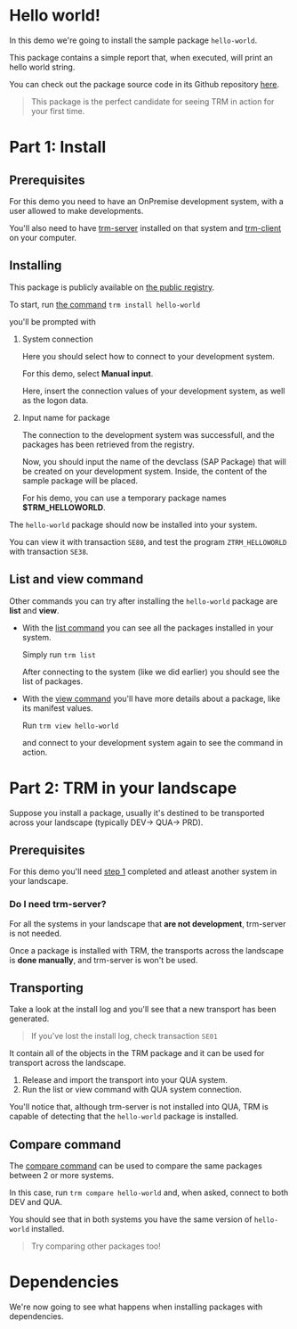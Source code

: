 # Hello world!

In this demo we're going to install the sample package `hello-world`.

This package contains a simple report that, when executed, will print an hello world string.

You can check out the package source code in its Github repository [here](https://github.com/RegestaItalia/trm-hello-world).

> This package is the perfect candidate for seeing TRM in action for your first time.

# Part 1: Install

## Prerequisites

For this demo you need to have an OnPremise development system, with a user allowed to make developments.

You'll also need to have [trm-server](https://docs.trmregistry.com/#/server/README) installed on that system and [trm-client](https://docs.trmregistry.com/#/client/README) on your computer.

## Installing

This package is publicly available on [the public registry](https://trmregistry.com/#/package/hello-world).

To start, run [the command](https://docs.trmregistry.com/#/client/commands?id=install-package-on-a-system)
`
trm install hello-world
`

you'll be prompted with

1. System connection

    Here you should select how to connect to your development system.

    For this demo, select **Manual input**.

    Here, insert the connection values of your development system, as well as the logon data.

2. Input name for package

    The connection to the development system was successfull, and the packages has been retrieved from the registry.

    Now, you should input the name of the devclass (SAP Package) that will be created on your development system. Inside, the content of the sample package will be placed.

    For his demo, you can use a temporary package names **$TRM_HELLOWORLD**.

The `hello-world` package should now be installed into your system.

You can view it with transaction `SE80`, and test the program `ZTRM_HELLOWORLD` with transaction `SE38`.

## List and view command

Other commands you can try after installing the `hello-world` package are **list** and **view**.

- With the [list command](https://docs.trmregistry.com/#/client/commands?id=list-packages-in-a-system) you can see all the packages installed in your system.

    Simply run `trm list`

    After connecting to the system (like we did earlier) you should see the list of packages.

- With the [view command](https://docs.trmregistry.com/#/client/commands?id=view-package-on-a-system) you'll have more details about a package, like its manifest values.

    Run `trm view hello-world`

    and connect to your development system again to see the command in action.

# Part 2: TRM in your landscape

Suppose you install a package, usually it's destined to be transported across your landscape (typically DEV-> QUA-> PRD).

## Prerequisites

For this demo you'll need [step 1](#part-1-install) completed and atleast another system in your landscape.

### Do I need trm-server?

For all the systems in your landscape that **are not development**, trm-server is not needed.

Once a package is installed with TRM, the transports across the landscape is **done manually**, and trm-server is won't be used.

## Transporting

Take a look at the install log and you'll see that a new transport has been generated.

> If you've lost the install log, check transaction `SE01`

It contain all of the objects in the TRM package and it can be used for transport across the landscape.

1. Release and import the transport into your QUA system.
2. Run the list or view command with QUA system connection.

You'll notice that, although trm-server is not installed into QUA, TRM is capable of detecting that the `hello-world` package is installed.

## Compare command

The [compare command](https://docs.trmregistry.com/#/client/commands?id=compare-package-between-multiple-systems) can be used to compare the same packages between 2 or more systems.

In this case, run `trm compare hello-world` and, when asked, connect to both DEV and QUA.

You should see that in both systems you have the same version of `hello-world` installed.

> Try comparing other packages too!

# Dependencies

We're now going to see what happens when installing packages with dependencies.

